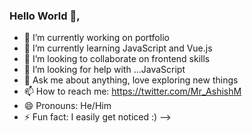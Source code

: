 ### Hello World 👋, 





- 🔭 I’m currently working on portfolio
- 🌱 I’m currently learning JavaScript and Vue.js
- 👯 I’m looking to collaborate on frontend skills
- 🤔 I’m looking for help with ...JavaScript
- 💬 Ask me about anything, love exploring new things
- 📫 How to reach me: https://twitter.com/Mr_AshishM
- 😄 Pronouns: He/Him
- ⚡ Fun fact: I easily get noticed :)
-->
